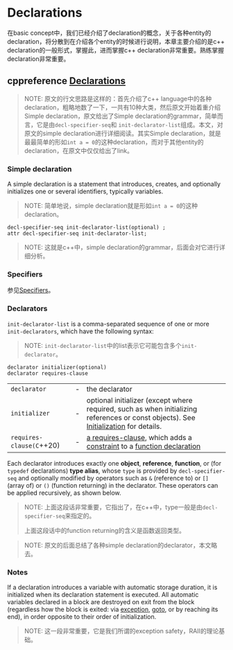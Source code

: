 # Declarations

在basic concept中，我们已经介绍了declaration的概念，关于各种entity的declaration，将分散到在介绍各个entity的时候进行说明，本章主要介绍的是c++ declaration的一般形式，掌握此，进而掌握c++ declaration非常重要。熟练掌握declaration非常重要。

## cppreference [Declarations](https://en.cppreference.com/w/cpp/language/declarations)

> NOTE: 原文的行文思路是这样的：首先介绍了c++ language中的各种declaration，粗略地数了一下，一共有10种大类，然后原文开始着重介绍Simple declaration，原文给出了Simple declaration的grammar，简单而言，它是由`decl-specifier-seq`和 `init-declarator-list`组成。本文，对原文的simple declaration进行详细阅读。其实Simple declaration，就是最最简单的形如`int a = 0`的这种declaration，而对于其他entity的declaration，在原文中仅仅给出了link。

### Simple declaration

A simple declaration is a statement that introduces, creates, and optionally initializes one or several identifiers, typically variables.

> NOTE: 简单地说，simple declaration就是形如`int a = 0`的这种declaration。

```
decl-specifier-seq init-declarator-list(optional) ;	
attr decl-specifier-seq init-declarator-list;
```

> NOTE: 这就是c++中，simple declaration的grammar，后面会对它进行详细分析。



### Specifiers

参见[Specifiers](./Specifiers.md)。



### Declarators

`init-declarator-list` is a comma-separated sequence of one or more `init-declarators`, which have the following syntax:

> NOTE: `init-declarator-list`中的list表示它可能包含多个`init-declarator`。

```
declarator initializer(optional)	
declarator requires-clause
```

|                          |      |                                                              |
| ------------------------ | ---- | ------------------------------------------------------------ |
| `declarator`             | -    | the declarator                                               |
| `initializer`            | -    | optional initializer (except where required, such as when initializing references or const objects). See [Initialization](https://en.cppreference.com/w/cpp/language/initialization) for details. |
| `requires-clause(C`++20) | -    | [a requires-clause](https://en.cppreference.com/w/cpp/language/constraints#Requires_clauses), which adds a [constraint](https://en.cppreference.com/w/cpp/language/constraints) to a [function declaration](https://en.cppreference.com/w/cpp/language/function) |

Each declarator introduces exactly one **object**, **reference**, **function**, or (for `typedef` declarations) **type alias**, whose `type` is provided by `decl-specifier-seq` and optionally modified by operators such as `&` (reference to) or `[]` (array of) or `()` (function returning) in the declarator. These operators can be applied recursively, as shown below.

> NOTE: 上面这段话非常重要，它指出了，在c++中，type一般是由`decl-specifier-seq`来指定的。
>
> 上面这段话中的function returning的含义是函数返回类型。

> NOTE: 原文的后面总结了各种simple declaration的declarator，本文略去。



### Notes

If a declaration introduces a variable with automatic storage duration, it is initialized when its declaration statement is executed. All automatic variables declared in a block are destroyed on exit from the block (regardless how the block is exited: via [exception](https://en.cppreference.com/w/cpp/language/exceptions), [goto](https://en.cppreference.com/w/cpp/language/goto), or by reaching its end), in order opposite to their order of initialization.

> NOTE: 这一段非常重要，它是我们所谓的exception safety，RAII的理论基础。

